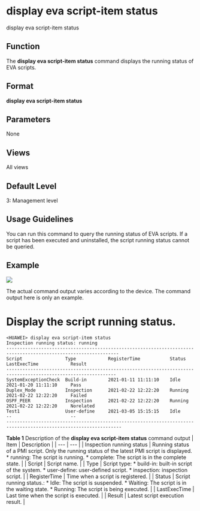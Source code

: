 display eva script-item status
==============================

display eva script-item status

Function
--------



The **display eva script-item status** command displays the running status of EVA scripts.




Format
------

**display eva script-item status**


Parameters
----------

None

Views
-----

All views


Default Level
-------------

3: Management level


Usage Guidelines
----------------

You can run this command to query the running status of EVA scripts. If a script has been executed and uninstalled, the script running status cannot be queried.


Example
-------

![](../public_sys-resources/note_3.0-en-us.png) 

The actual command output varies according to the device. The command output here is only an example.


# Display the script running status.
```
<HUAWEI> display eva script-item status
Inspection running status: running
----------------------------------------------------------------------------------------------------------------
Script                Type            RegisterTime           Status         LastExecTime            Result
---------------------------------------------------------------------------------------------------------------
SystemExceptionCheck  Build-in        2021-01-11 11:11:10    Idle           2021-01-20 11:11:10     Pass
Duplex_Mode           Inspection      2021-02-22 12:22:20    Running        2021-02-22 12:22:20     Failed
OSPF_PEER             Inspection      2021-02-22 12:22:20    Running        2021-02-22 12:22:20     Norelated
Test1                 User-define     2021-03-05 15:15:15    Idle           --                      --
-----------------------------------------------------------------------------------------------------------------

```

**Table 1** Description of the **display eva script-item status** command output
| Item | Description |
| --- | --- |
| Inspection running status | Running status of a PMI script. Only the running status of the latest PMI script is displayed.   * running: The script is running. * complete: The script is in the complete state. |
| Script | Script name. |
| Type | Script type:   * build-in: built-in script of the system. * user-define: user-defined script. * inspection: inspection script. |
| RegisterTime | Time when a script is registered. |
| Status | Script running status.:   * Idle: The script is suspended. * Waiting: The script is in the waiting state. * Running: The script is being executed. |
| LastExecTime | Last time when the script is executed. |
| Result | Latest script execution result. |